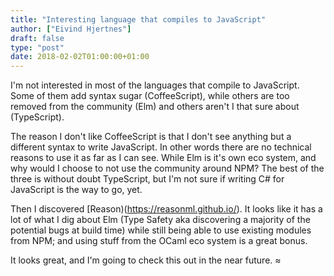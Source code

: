 ```yaml
---
title: "Interesting language that compiles to JavaScript"
author: ["Eivind Hjertnes"]
draft: false
type: "post"
date: 2018-02-02T01:00:00+01:00
---
```


I'm not interested in most of the languages that compile to JavaScript.
Some of them add syntax sugar (CoffeeScript), while others are too
removed from the community (Elm) and others aren't I that sure about
(TypeScript).

The reason I don't like CoffeeScript is that I don't see anything but a
different syntax to write JavaScript. In other words there are no
technical reasons to use it as far as I can see. While Elm is it's own
eco system, and why would I choose to not use the community around NPM?
The best of the three is without doubt TypeScript, but I'm not sure if
writing C# for JavaScript is the way to go, yet.

Then I discovered [Reason)(<https://reasonml.github.io/>). It looks like
it has a lot of what I dig about Elm (Type Safety aka discovering a
majority of the potential bugs at build time) while still being able to
use existing modules from NPM; and using stuff from the OCaml eco system
is a great bonus.

It looks great, and I'm going to check this out in the near future. ≈
